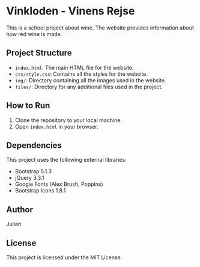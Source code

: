 # Vinkloden - Vinens Rejse

This is a school project about wine. The website provides information about how red wine is made.

## Project Structure

- `index.html`: The main HTML file for the website.
- `css/style.css`: Contains all the styles for the website.
- `img/`: Directory containing all the images used in the website.
- `files/`: Directory for any additional files used in the project.

## How to Run

1. Clone the repository to your local machine.
2. Open `index.html` in your browser.

## Dependencies

This project uses the following external libraries:

- Bootstrap 5.1.3
- jQuery 3.3.1
- Google Fonts (Alex Brush, Poppins)
- Bootstrap Icons 1.8.1

## Author

Julian

## License

This project is licensed under the MIT License.
